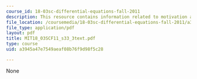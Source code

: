 ```yaml
---
course_id: 18-03sc-differential-equations-fall-2011
description: This resource contains information related to motivation and derivation.
file_location: /coursemedia/18-03sc-differential-equations-fall-2011/a3945a47e7549aeaf08b76f9d98f5c28_MIT18_03SCF11_s33_3text.pdf
file_type: application/pdf
layout: pdf
title: MIT18_03SCF11_s33_3text.pdf
type: course
uid: a3945a47e7549aeaf08b76f9d98f5c28

---
```

None